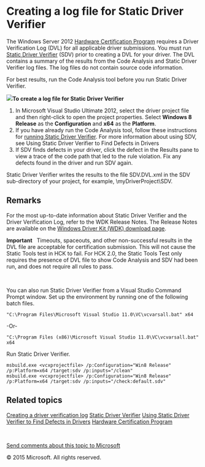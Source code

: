 <span id="vsdriver.creating_a_log_file_for_static_driver_verifier"></span>Creating a log file for Static Driver Verifier
========================================================================================================================

The Windows Server 2012 [Hardware Certification Program](%20http://go.microsoft.com/fwlink/p/?linkid=227016) requires a Driver Verification Log (DVL) for all applicable driver submissions. You must run [Static Driver Verifier](devtest.static_driver_verifier) (SDV) prior to creating a DVL for your driver. The DVL contains a summary of the results from the Code Analysis and Static Driver Verifier log files. The log files do not contain source code information.

For best results, run the Code Analysis tool before you run Static Driver Verifier.

![](../common/wedge.gif)**To create a log file for Static Driver Verifier**

1.  In Microsoft Visual Studio Ultimate 2012, select the driver project file and then right-click to open the project properties. Select **Windows 8 Release** as the **Configuration** and **x64** as the **Platform**.
2.  If you have already run the Code Analysis tool, follow these instructions for [running Static Driver Verifier](devtest.using_static_driver_verifier_to_find_defects_in_drivers#running_static_driver_verifier#running_static_driver_verifier). For more information about using SDV, see Using Static Driver Verifier to Find Defects in Drivers
3.  If SDV finds defects in your driver, click the defect in the Results pane to view a trace of the code path that led to the rule violation. Fix any defects found in the driver and run SDV again.

Static Driver Verifier writes the results to the file SDV.DVL.xml in the SDV sub-directory of your project, for example, \\myDriverProject\\SDV.

<span id="Remarks"></span><span id="remarks"></span><span id="REMARKS"></span>Remarks
-------------------------------------------------------------------------------------

For the most up-to-date information about Static Driver Verifier and the Driver Verification Log, refer to the WDK Release Notes. The Release Notes are available on the [Windows Driver Kit (WDK) download page](http://go.microsoft.com/fwlink/p/?linkid=254897).

**Important**   Timeouts, spaceouts, and other non-successful results in the DVL file are acceptable for certification submission. This will not cause the Static Tools test in HCK to fail. For HCK 2.0, the Static Tools Test only requires the presence of DVL file to show Code Analysis and SDV had been run, and does not require all rules to pass.

 

You can also run Static Driver Verifier from a Visual Studio Command Prompt window. Set up the environment by running one of the following batch files.

``` syntax
"C:\Program Files\Microsoft Visual Studio 11.0\VC\vcvarsall.bat" x64
```

-Or-

``` syntax
"C:\Program Files (x86)\Microsoft Visual Studio 11.0\VC\vcvarsall.bat" x64
```

Run Static Driver Verifier.

``` syntax
msbuild.exe <vcxprojectfile> /p:Configuration="Win8 Release" /p:Platform=x64 /target:sdv /p:inputs="/clean"
msbuild.exe <vcxprojectfile> /p:Configuration="Win8 Release" /p:Platform=x64 /target:sdv /p:inputs="/check:default.sdv"
```

<span id="related_topics"></span>Related topics
-----------------------------------------------

[Creating a driver verification log](creating_a_driver_verification_log.htm)
[Static Driver Verifier](devtest.static_driver_verifier)
[Using Static Driver Verifier to Find Defects in Drivers](devtest.using_static_driver_verifier_to_find_defects_in_drivers)
[Hardware Certification Program](%20http://go.microsoft.com/fwlink/p/?linkid=227016)
 

 

[Send comments about this topic to Microsoft](mailto:wsddocfb@microsoft.com?subject=Documentation%20feedback%20[VsDriver\vsdriver]:%20Creating%20a%20log%20file%20for%20Static%20Driver%20Verifier%20%20RELEASE:%20(9/30/2015)&body=%0A%0APRIVACY%20STATEMENT%0A%0AWe%20use%20your%20feedback%20to%20improve%20the%20documentation.%20We%20don't%20use%20your%20email%20address%20for%20any%20other%20purpose,%20and%20we'll%20remove%20your%20email%20address%20from%20our%20system%20after%20the%20issue%20that%20you're%20reporting%20is%20fixed.%20While%20we're%20working%20to%20fix%20this%20issue,%20we%20might%20send%20you%20an%20email%20message%20to%20ask%20for%20more%20info.%20Later,%20we%20might%20also%20send%20you%20an%20email%20message%20to%20let%20you%20know%20that%20we've%20addressed%20your%20feedback.%0A%0AFor%20more%20info%20about%20Microsoft's%20privacy%20policy,%20see%20http://privacy.microsoft.com/en-us/default.aspx. "Send comments about this topic to Microsoft")

© 2015 Microsoft. All rights reserved.
